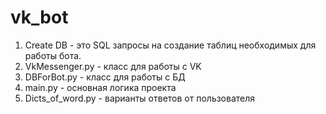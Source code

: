 # vk_bot
1. Create DB - это SQL запросы на создание таблиц необходимых для работы бота.
1. VkMessenger.py - класс для работы с VK
1. DBForBot.py - класс для работы с БД
1. main.py  - основная логика проекта
1. Dicts_of_word.py - варианты ответов от пользователя
